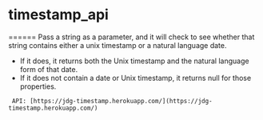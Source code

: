 # timestamp_api
======
Pass a string as a parameter, and it will check to see whether that string contains either a unix timestamp or a natural language date.
- If it does, it returns both the Unix timestamp and the natural language form of that date.
- If it does not contain a date or Unix timestamp, it returns null for those properties.

```
 API: [https://jdg-timestamp.herokuapp.com/](https://jdg-timestamp.herokuapp.com/)
```

